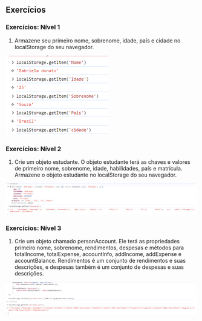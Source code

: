 ## Exercícios

### Exercícios: Nível 1

1. Armazene seu primeiro nome, sobrenome, idade, país e cidade no localStorage do seu navegador.

![alt text](image.png)

### Exercícios: Nível 2

1. Crie um objeto estudante. O objeto estudante terá as chaves e valores de primeiro nome, sobrenome, idade, habilidades, país e matrícula. Armazene o objeto estudante no localStorage do seu navegador.

![alt text](image-1.png)

### Exercícios: Nível 3

1. Crie um objeto chamado personAccount. Ele terá as propriedades primeiro nome, sobrenome, rendimentos, despesas e métodos para totalIncome, totalExpense, accountInfo, addIncome, addExpense e accountBalance. Rendimentos é um conjunto de rendimentos e suas descrições, e despesas também é um conjunto de despesas e suas descrições.

![alt text](image-2.png)